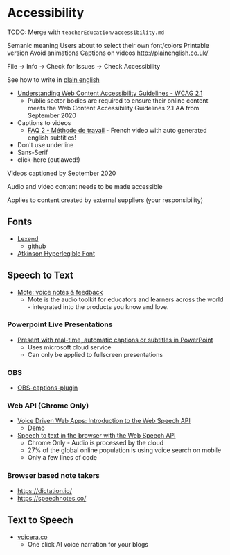 Accessibility
=============

TODO: Merge with `teacherEducation/accessibility.md`

Semanic meaning
Users about to select their own font/colors
Printable version
Avoid animations
Captions on videos
http://plainenglish.co.uk/


File -> Info -> Check for Issues -> Check Accessibility



See how to write in [plain english](./writing.md)

* [Understanding Web Content Accessibility Guidelines - WCAG 2.1](https://www.gov.uk/service-manual/helping-people-to-use-your-service/understanding-wcag)
    * Public sector bodies are required to ensure their online content meets the Web Content Accessibility Guidelines 2.1 AA from September 2020
* Captions to videos
    * [FAQ 2 - Méthode de travail](https://www.youtube.com/watch?v=5DJvS7ESQkM) - French video with auto generated english subtitles!
* Don't use underline
* Sans-Serif
* click-here (outlawed!)

Videos captioned by September 2020

Audio and video content needs to be made accessible

Applies to content created by external suppliers (your responsibility)


Fonts
-----

* [Lexend](https://www.lexend.com/)
    * [github](https://github.com/ThomasJockin/lexend)
* [Atkinson Hyperlegible Font](https://brailleinstitute.org/freefont)


Speech to Text
--------------

* [Mote: voice notes & feedback](https://www.mote.com/)
    * Mote is the audio toolkit for educators and learners across the world - integrated into the products you know and love.

### Powerpoint Live Presentations
* [Present with real-time, automatic captions or subtitles in PowerPoint](https://support.microsoft.com/en-us/office/present-with-real-time-automatic-captions-or-subtitles-in-powerpoint-68d20e49-aec3-456a-939d-34a79e8ddd5f)
    * Uses microsoft cloud service
    * Can only be applied to fullscreen presentations

### OBS

* [OBS-captions-plugin](https://github.com/ratwithacompiler/OBS-captions-plugin)

### Web API (Chrome Only)
* [Voice Driven Web Apps: Introduction to the Web Speech API](https://developers.google.com/web/updates/2013/01/Voice-Driven-Web-Apps-Introduction-to-the-Web-Speech-API)
    * [Demo](https://www.google.com/intl/en/chrome/demos/speech.html)
* [Speech to text in the browser with the Web Speech API](https://www.twilio.com/blog/speech-recognition-browser-web-speech-api)
    * Chrome Only - Audio is processed by the cloud
    * 27% of the global online population is using voice search on mobile
    * Only a few lines of code

### Browser based note takers
* https://dictation.io/
* https://speechnotes.co/


Text to Speech
--------------

* [voicera.co](https://www.voicera.co/)
    * One click AI voice narration for your blogs
